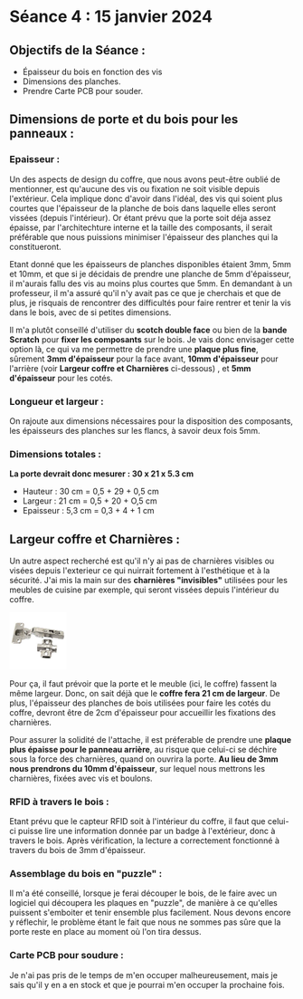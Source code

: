 # Séance 4 : 15 janvier 2024

## Objectifs de la Séance :
- Épaisseur du bois en fonction des vis
- Dimensions des planches. 
- Prendre Carte PCB pour souder.

## Dimensions de porte et du bois pour les panneaux  :
### Epaisseur :
Un des aspects de design du coffre, que nous avons peut-être oublié de mentionner, est qu'aucune des vis ou fixation ne soit visible depuis l'extérieur. Cela implique donc d'avoir dans l'idéal, des vis qui soient plus courtes que l'épaisseur de la planche de bois dans laquelle elles seront vissées (depuis l'intérieur). Or étant prévu que la porte soit déja assez épaisse, par l'architechture interne et la taille des composants, il serait préférable que nous puissions minimiser l'épaisseur des planches qui la constitueront. 

Etant donné que les épaisseurs de planches disponibles étaient 3mm, 5mm et 10mm, et que si je décidais de prendre une planche de 5mm d'épaisseur, il m'aurais fallu des vis au moins plus courtes que 5mm. En demandant à un professeur, il m'a assuré qu'il n'y avait pas ce que je cherchais et que de plus, je risquais de rencontrer des difficultés pour faire rentrer et tenir la vis dans le bois, avec de si petites dimensions. 

Il m'a plutôt conseillé d'utiliser du **scotch double face** ou bien de la **bande Scratch** pour **fixer les composants** sur le bois. Je vais donc envisager cette option là, ce qui va me permettre de prendre une **plaque plus fine**, sûrement **3mm d'épaisseur** pour la face avant, **10mm d'épaisseur** pour l'arrière (voir **Largeur coffre et Charnières** ci-dessous) , et **5mm d'épaisseur** pour les cotés. 

### Longueur et largeur :
On rajoute aux dimensions nécessaires pour la disposition des composants, les épaisseurs des planches sur les flancs, à savoir deux fois 5mm.

### Dimensions totales :
**La porte devrait donc mesurer : 30 x 21 x 5.3 cm**
- Hauteur : 30 cm = 0,5 + 29 + 0,5 cm
- Largeur : 21 cm = 0,5 + 20 + O,5 cm
- Epaisseur : 5,3 cm = 0,3 + 4 + 1 cm

## Largeur coffre et Charnières :
Un autre aspect recherché est qu'il n'y ai pas de charnières visibles ou visées depuis l'exterieur ce qui nuirrait fortement à l'esthétique et à la sécurité. J'ai mis la main sur des **charnières "invisibles"** utilisées pour les meubles de cuisine par exemple, qui seront vissées depuis l'intérieur du coffre.
 
 <img src="../../Images/charniere.jpg" alt="charniere" width=20% />

Pour ça, il faut prévoir que la porte et le meuble (ici, le coffre) fassent la même largeur. Donc, on sait déjà que le **coffre fera 21 cm de largeur**. De plus, l'épaisseur des planches de bois utilisées pour faire les cotés du coffre, devront être de 2cm d'épaisseur pour accueillir les fixations des charnières. 

Pour assurer la solidité de l'attache, il est préferable de prendre une **plaque plus épaisse pour le panneau arrière**, au risque que celui-ci se déchire sous la force des charnières, quand on ouvrira la porte. **Au lieu de 3mm nous prendrons du 10mm d'épaisseur**, sur lequel nous mettrons les charnières, fixées avec vis et boulons. 

### RFID à travers le bois :
Etant prévu que le capteur RFID soit à l'intérieur du coffre, il faut que celui-ci puisse lire une information donnée par un badge à l'extérieur, donc à travers le bois. Après vérification, la lecture a correctement fonctionné à travers du bois de 3mm d'épaisseur.

### Assemblage du bois en "puzzle" :
Il m'a été conseillé, lorsque je ferai découper le bois, de le faire avec un logiciel qui découpera les plaques en "puzzle", de manière à ce qu'elles puissent s'emboiter et tenir ensemble plus facilement. Nous devons encore y réflechir, le problème étant le fait que nous ne sommes pas sûre que la porte reste en place au moment où l'on tira dessus.

### Carte PCB pour soudure :
Je n'ai pas pris de le temps de m'en occuper malheureusement, mais je sais qu'il y en a en stock et que je pourrai m'en occuper la prochaine fois.
